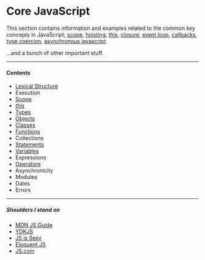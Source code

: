 # Core JavaScript

This section contains information and examples related to the common key concepts in JavaScript; [scope](scope), [hoisting](scope/hoisting), [this](this), [closure](scope/closure/), [event loop](execution/event-loop), [callbacks](types/composite/functions/callbacks), [type coercion](./types/transformation/coercion), [asynchronous javascript](asynchronicity/).

...and a bunch of other important stuff.

---

#### Contents

- [Lexical Structure](lexical-structure)
- Execution
- [Scope](scope)
- [_this_](this)
- [Types](types)
- [Objects](types/composite/objects)
- [Classes](classes)
- [Functions](types/composite/functions)
- Collections
- [Statements](statements)
- [Variables](variables)
- Expressions
- [Operators](operators)
- Asynchronicity
- Modules
- Dates
- Errors

---

##### Shoulders I stand on

- [MDN JS Guide](https://developer.mozilla.org/en-US/docs/Web/JavaScript/Guide)
- [YDKJS](https://github.com/getify/You-Dont-Know-JS)
- [JS is Sexy](http://javascriptissexy.com/)
- [Eloquent JS](http://eloquentjavascript.net)
- [JS.com](https://www.javascript.com)
